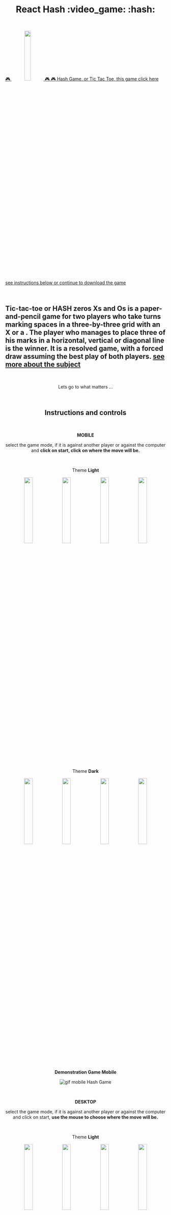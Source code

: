 <h1 align="center"> React Hash :video_game: :hash:</h1><br/>


<a align="center" href="j0se-luiz.github.io/react-hash/" target="_blank"> :video_game:  <img  width="20%" src="public/logo.png" /> :video_game: :video_game: Hash Game, or Tic Tac Toe, this game click here see instructions below or continue to download the game
</a>

<br/>

## **Tic-tac-toe** or **HASH** zeros Xs and Os is a paper-and-pencil game for two players who take turns marking spaces in a three-by-three grid with an X or a . The player who manages to place three of his marks in a horizontal, vertical or diagonal line is the winner. It is a resolved game, with a forced draw assuming the best play of both players. [see more about the subject](https://en.wikipedia.org/wiki/Tic-tac-toe#Strategy)

<br>


<p align="center">Lets go to what matters ...</p>
<br/>

<h2 align="center"><strong> Instructions and controls</strong></h2>

<br/>

<P align="center"><strong> MOBILE </strong></P>

<p align="center">select the game mode, if it is against another player or against the computer and <strong> click on start, click on where the move will be. </strong></p><br/>

<p align="center">Theme <strong>Light</strong></p>

<section align="center">
<img  width="23%" src="public/img/png/1-light-mobile.png" />
<img  width="23%" src="public/img/png/2-light-mobile.png" />
<img  width="23%" src="public/img/png/3-light-mobile.png" />
<img  width="23%" src="public/img/png/4-light-mobile.png" />

<p align="center">Theme <strong>Dark</strong></p>

<img  width="23%" src="public/img/png/1-dark-mobile.png" />
<img  width="23%" src="public/img/png/2-dark-mobile.png" />
<img  width="23%" src="public/img/png/3-dark-mobile.png" />
<img  width="23%" src="public/img/png/4-dark-mobile.png" />

<p align="center"><strong>Demonstration Game Mobile</strong></p>

![gif mobile Hash Game](public/img/gif/hash-mobile.gif)

</section><br/>

<P align="center"><strong> DESKTOP </strong></P>

<p align="center">select the game mode, if it is against another player or against the computer and click on start, <strong> use the mouse to choose where the move will be. </strong></p><br/>

<p align="center">Theme <strong>Light</strong></p>

<section align="center">
<img  width="23%" src="public/img/png/1-light-desktop.png" />
<img  width="23%" src="public/img/png/2-light-desktop.png" />
<img  width="23%" src="public/img/png/3-light-desktop.png" />
<img  width="23%" src="public/img/png/4-light-desktop.png" />

<p align="center">Theme <strong>Dark</strong></p>

<img  width="23%" src="public/img/png/1-dark-desktop.png" />
<img  width="23%" src="public/img/png/2-dark-desktop.png" />
<img  width="23%" src="public/img/png/3-dark-desktop.png" />
<img  width="23%" src="public/img/png/4-dark-desktop.png" />

<p align="center"><strong>Demonstration Game Desktop</strong></p>

![gif desktop Hash Game](public/img/gif/hash-desktop.gif)

</section> 

<br/>

## these were the technologies/methodology/framework used to build this tic-tac-toe/hash.
<br/>
<a href="https://atomicdesign.bradfrost.com/chapter-2/"> <img src="https://atomicdesign.bradfrost.com/images/content/atomic-design-abstract-concrete.png" width="100" height="50">
</a>
<br/>

 used **Atomic Design Methodology** to organize the components 
 <br/>
 <br/>

 [![React](https://img.shields.io/badge/react-%2320232a.svg?style=for-the-badge&logo=react&logoColor=%2361DAFB)](https://pt-br.reactjs.org/docs/getting-started.html)
<br/>
I used **React**
<br/>
<br/>

[![NPM](https://img.shields.io/badge/NPM-%23000000.svg?style=for-the-badge&logo=npm&logoColor=white)](https://docs.npmjs.com/cli/v7/commands/npm-install)
<br/>
made with **NPM**
<br/>
<br/>


[![TypeScript](https://img.shields.io/badge/typescript-%23007ACC.svg?style=for-the-badge&logo=typescript&logoColor=white)](https://www.typescriptlang.org/docs/)
<br/>
the project was all typed with **Typescript**
<br/>
<br/>

[![Styled Components](https://img.shields.io/badge/styled--components-DB7093?style=for-the-badge&logo=styled-components&logoColor=white)](https://styled-components.com/)
<br/>
for the styling of the components and the page I used **Styled Components**
<br/>
<br/>

[![React Router](https://img.shields.io/badge/React_Router-CA4245?style=for-the-badge&logo=react-router&logoColor=white)](https://reactrouter.com/docs/en/v6/getting-started/installation)
<br/>
I used **React Router** for the routes
<br/>
<br/>


<a href="https://nostalgic-css.github.io/NES.css/"> <img src="https://user-images.githubusercontent.com/5305599/49061716-da649680-f254-11e8-9a89-d95a7407ec6a.png" width="100" height="50">
</a>
<br/>
I used the **NES.css** framework for some styles and some animations
 <br/>
 <br/>

## **Installation**

Look for the folder where you want to place the game, open a terminal tab and type this command below to clone the project, follow the rest of the guidelines to play on your computer

```bash
git clone https://github.com/J0se-Luiz/react-hash.git
```

After the game `react-hash` has been downloaded enter the following commands

```bash
 cd react-hash
 npm install
```

All set, now to play just type the following command

```bash
npm start
```
<br/>

---
<br/>
<br/>
<br/>


## have fun i hope you like it! = )
